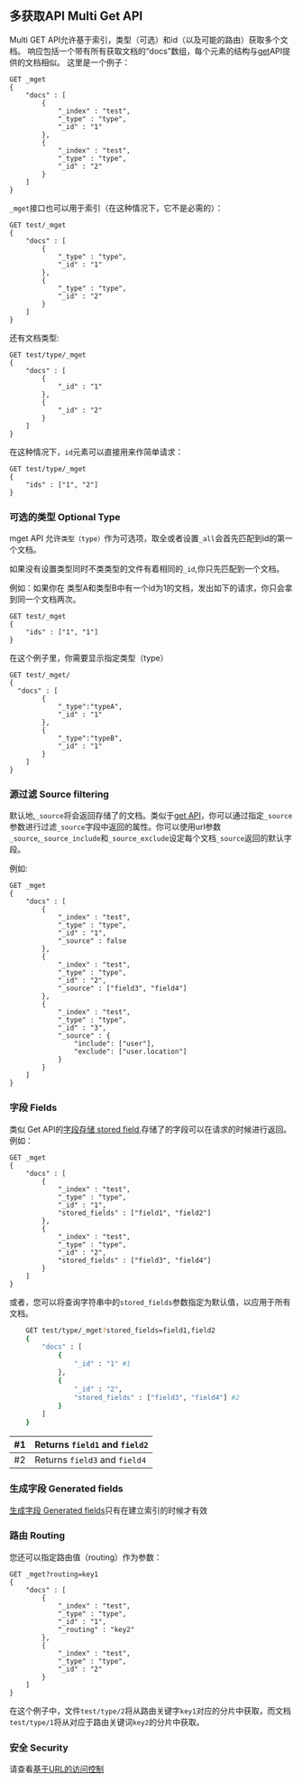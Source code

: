 ## 多获取API Multi Get API

Multi GET API允许基于索引，类型（可选）和id（以及可能的路由）获取多个文档。 响应包括一个带有所有获取文档的“docs”数组，每个元素的结构与[get](docs-get.html)API提供的文档相似。 这里是一个例子：
    
    GET _mget
    {
        "docs" : [
            {
                "_index" : "test",
                "_type" : "type",
                "_id" : "1"
            },
            {
                "_index" : "test",
                "_type" : "type",
                "_id" : "2"
            }
        ]
    }

`_mget`接口也可以用于索引（在这种情况下，它不是必需的）：    
    
    GET test/_mget
    {
        "docs" : [
            {
                "_type" : "type",
                "_id" : "1"
            },
            {
                "_type" : "type",
                "_id" : "2"
            }
        ]
    }

还有文档类型:
    
    
    GET test/type/_mget
    {
        "docs" : [
            {
                "_id" : "1"
            },
            {
                "_id" : "2"
            }
        ]
    }

在这种情况下，`id`元素可以直接用来作简单请求：    
    
    GET test/type/_mget
    {
        "ids" : ["1", "2"]
    }

### 可选的类型 Optional Type

mget API 允许`类型（type）`作为可选项，取全或者设置`_all`会首先匹配到id的第一个文档。

如果没有设置类型同时不类类型的文件有着相同的`_id`,你只先匹配到一个文档。

例如：如果你在 类型A和类型B中有一个id为1的文档，发出如下的请求，你只会拿到同一个文档两次。
    
    GET test/_mget
    {
        "ids" : ["1", "1"]
    }

在这个例子里，你需要显示指定类型（type）
    
    GET test/_mget/
    {
      "docs" : [
            {
                "_type":"typeA",
                "_id" : "1"
            },
            {
                "_type":"typeB",
                "_id" : "1"
            }
        ]
    }

### 源过滤 Source filtering

默认地,`_source`将会返回存储了的文档。类似于[get API](docs-get.html#get-source-filtering)，你可以通过指定`_source`参数进行过滤`_source`字段中返回的属性。你可以使用url参数`_source`,`_source_include`和`_source_exclude`设定每个文档`_source`返回的默认字段。

例如:
    
    
    GET _mget
    {
        "docs" : [
            {
                "_index" : "test",
                "_type" : "type",
                "_id" : "1",
                "_source" : false
            },
            {
                "_index" : "test",
                "_type" : "type",
                "_id" : "2",
                "_source" : ["field3", "field4"]
            },
            {
                "_index" : "test",
                "_type" : "type",
                "_id" : "3",
                "_source" : {
                    "include": ["user"],
                    "exclude": ["user.location"]
                }
            }
        ]
    }

### 字段 Fields

类似 Get API的[字段存储 stored field](docs-get.html#get-stored-fields),存储了的字段可以在请求的时候进行返回。例如：
    
    GET _mget
    {
        "docs" : [
            {
                "_index" : "test",
                "_type" : "type",
                "_id" : "1",
                "stored_fields" : ["field1", "field2"]
            },
            {
                "_index" : "test",
                "_type" : "type",
                "_id" : "2",
                "stored_fields" : ["field3", "field4"]
            }
        ]
    }
或者，您可以将查询字符串中的`stored_fields`参数指定为默认值，以应用于所有文档。

```sh
    GET test/type/_mget?stored_fields=field1,field2
    {
        "docs" : [
            {
                "_id" : "1" #1
            },
            {
                "_id" : "2",
                "stored_fields" : ["field3", "field4"] #2
            }
        ]
    }
```

#1 | Returns `field1` and `field2`    
---|---    
#2 | Returns `field3` and `field4`  
  
### 生成字段 Generated fields

[生成字段 Generated fields](https://www.elastic.co/guide/en/elasticsearch/reference/5.4/docs-get.html#generated-fields)只有在建立索引的时候才有效

### 路由 Routing

您还可以指定路由值（routing）作为参数：    
    
    GET _mget?routing=key1
    {
        "docs" : [
            {
                "_index" : "test",
                "_type" : "type",
                "_id" : "1",
                "_routing" : "key2"
            },
            {
                "_index" : "test",
                "_type" : "type",
                "_id" : "2"
            }
        ]
    }

在这个例子中，文件`test/type/2`将从路由关键字`key1`对应的分片中获取，而文档`test/type/1`将从对应于路由关键词`key2`的分片中获取。

### 安全 Security

请查看[基于URL的访问控制](url-access-control.html)
